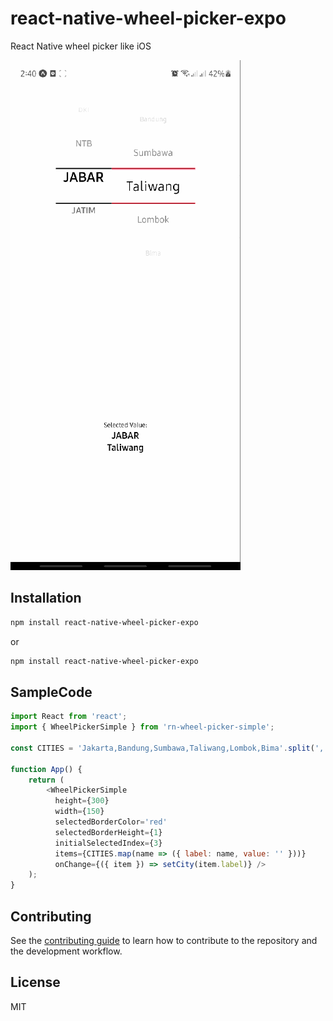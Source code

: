 # react-native-wheel-picker-expo

React Native wheel picker like iOS

![](./example/demo.gif)

## Installation

```sh
npm install react-native-wheel-picker-expo
```
or
```sh
npm install react-native-wheel-picker-expo
```

## SampleCode

```js
import React from 'react';
import { WheelPickerSimple } from 'rn-wheel-picker-simple';

const CITIES = 'Jakarta,Bandung,Sumbawa,Taliwang,Lombok,Bima'.split(',');

function App() {
    return (
        <WheelPickerSimple
          height={300}
          width={150}
          selectedBorderColor='red'
          selectedBorderHeight={1}
          initialSelectedIndex={3}
          items={CITIES.map(name => ({ label: name, value: '' }))}
          onChange={({ item }) => setCity(item.label)} />
    );
}

```

## Contributing

See the [contributing guide](CONTRIBUTING.md) to learn how to contribute to the repository and the development workflow.

## License

MIT
